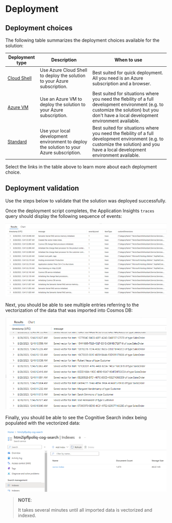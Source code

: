 # Deployment

## Deployment choices

The following table summarizes the deployment choices available for the solution:

 Deployment type | Description | When to use
--- | --- | ---
[Cloud Shell](./deployment-cloudshell.md) | Use Azure Cloud Shell to deploy the solution to your Azure subscription. | Best suited for quick deployment. All you need is an Azure subscription and a browser.
[Azure VM](./deployment-azurevm.md) | Use an Azure VM to deploy the solution to your Azure subscription. | Best suited for situations where you need the flebility of a full development environment (e.g. to customize the solution) but you don't have a local development environment available.
[Standard](./deployment-standard.md) | Use your local development environment to deploy the solution to your Azure subscription. | Best suited for situations where you need the flebility of a full development environment (e.g. to customize the solution) and you have a local development environment available.

Select the links in the table above to learn more about each deployment choice.

## Deployment validation

Use the steps below to validate that the solution was deployed successfully.

Once the deployment script completes, the Application Insights `traces` query should display the following sequence of events:

![API initialization sequence of events](../img/initialization-trace.png)

Next, you should be able to see multiple entries referring to the vectorization of the data that was imported into Cosmos DB:

![API vectorization sequence of events](../img/initialization-embedding.png)

Finally, you should be able to see the Cognitive Search index being populated with the vectorized data:

![Cognitive Search index populated with vectorized data](../img/initialization-vector-index.png)

>**NOTE**:
>
>It takes several minutes until all imported data is vectorized and indexed.